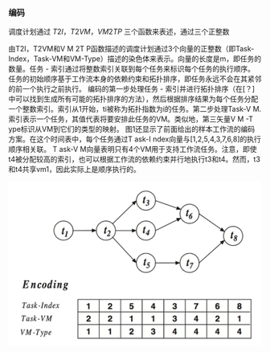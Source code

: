 ### 编码

调度计划通过 $T2I$，$T2VM$，$VM2TP$ 三个函数来表述，通过三个正整数

由T2I，T2VM和V M 2T P函数描述的调度计划通过3个向量的正整数（即Task-Index，Task-VM和VM-Type）描述的染色体来表示。向量的长度是m，即任务的数量。任务 - 索引通过将整数索引关联到每个任务来标识每个任务的执行顺序。任务的初始顺序基于工作流本身的依赖约束和拓扑排序，即任务永远不会在其紧邻的前一个执行之前执行。
编码的第一步处理任务 - 索引并进行拓扑排序（在[？]中可以找到生成所有可能的拓扑排序的方法），然后根据排序结果为每个任务分配一个整数索引。索引从1开始，ti被称为拓扑指数为i的任务。第二步处理Task-V M.索引表示一个任务，其值代表将要安排此任务的VM。类似地，第三矢量V M -T ype标识从VM到它们的类型的映射。
图1还显示了前面给出的样本工作流的编码方案。在这个时间表中，每个任务通过T ask-I ndex向量与[1,2,5,4,3,7,6,8]的执行顺序相关联。 T ask-V M向量表明只有4个VM用于支持工作流任务。注意，即使t4被分配较高的索引，也可以根据工作流的依赖约束并行地执行t3和t4。然而，t3和t4共享vm1，因此实际上是顺序执行的。

![encoding](img/encoding.png)
